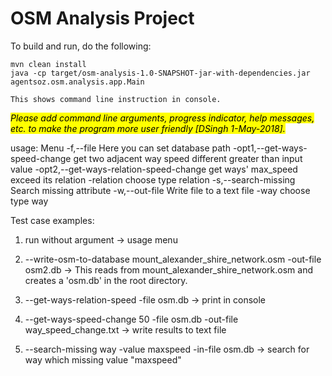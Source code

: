 # OSM Analysis Project

To build and run, do the following:

```
mvn clean install
java -cp target/osm-analysis-1.0-SNAPSHOT-jar-with-dependencies.jar agentsoz.osm.analysis.app.Main 

This shows command line instruction in console.

```
<mark>*Please add command line arguments, progress indicator, help messages, etc. to make the program more user friendly [DSingh 1-May-2018].*</mark>

usage: Menu
 -f,--file <arg>                          Here you can set database path
 -opt1,--get-ways-speed-change <arg>      get two adjacent way speed
                                          different greater than input
                                          value
 -opt2,--get-ways-relation-speed-change   get ways' max_speed exceed its
                                          relation
 -relation <arg>                          choose type relation
 -s,--search-missing <arg>                Search missing attribute
 -w,--out-file <arg>                      Write file to a text file
 -way                                     choose type way

Test case examples:
1. run without argument -> usage menu

2. --write-osm-to-database mount_alexander_shire_network.osm -out-file osm2.db -> This reads from mount_alexander_shire_network.osm and creates a 'osm.db' in the root directory.

2. --get-ways-relation-speed -file osm.db -> print in console

3. --get-ways-speed-change 50 -file osm.db -out-file way_speed_change.txt  -> write results to text file

4. --search-missing way -value maxspeed -in-file osm.db  ->  search for way which missing value "maxspeed"
